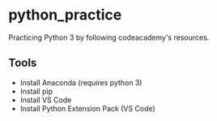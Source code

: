 # python_practice
Practicing Python 3 by following codeacademy's resources. 

## Tools
* Install Anaconda (requires python 3)
* Install pip
* Install VS Code
* Install Python Extension Pack (VS Code)
